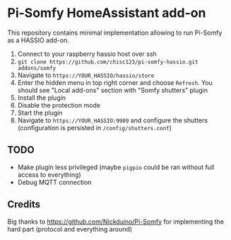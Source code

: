 # Pi-Somfy HomeAssistant add-on

This repository contains minimal implementation allowing to run Pi-Somfy as a HASSIO add-on. 

1. Connect to your raspberry hassio host over ssh
2. `git clone https://github.com/chisc123/pi-somfy-hassio.git addons/somfy`
3. Navigate to `https://YOUR_HASSIO/hassio/store`
4. Enter the hidden menu in top right corner and choose `Refresh`. You should see "Local add-ons" section with "Somfy shutters" plugin
5. Install the plugin
6. Disable the protection mode
7. Start the plugin
8. Navigate to `https://YOUR_HASSIO:9909` and configure the shutters (configuration is persisted in `/config/shutters.conf`)

## TODO
* Make plugin less privileged (maybe `pigpio` could be ran without full access to everything)
* Debug MQTT connection

## Credits
Big thanks to https://github.com/Nickduino/Pi-Somfy for implementing the hard part (protocol and everything around)
